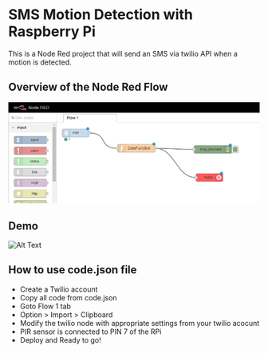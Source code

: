 # SMS Motion Detection with Raspberry Pi

This is a Node Red project that will send an SMS via twilio API when a motion is detected.

## Overview of the Node Red Flow

![alt text](https://github.com/nyyirs/SMSMotionDetection-NodeRed/blob/master/FlowDiag.PNG?raw=true)

## Demo

![Alt Text](https://github.com/nyyirs/SMSMotionDetection-NodeRed/blob/master/demo.gif)

## How to use code.json file

* Create a Twilio account
* Copy all code from code.json
* Goto Flow 1 tab
* Option > Import > Clipboard
* Modify the twilio node with appropriate settings from your twilio acocunt
* PIR sensor is connected to PIN 7 of the RPi
* Deploy and Ready to go!


